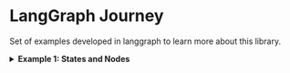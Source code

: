 # LangGraph Journey

Set of examples developed in langgraph to learn more about this library.


<details> <summary> <strong> Example 1: States and Nodes </strong> </summary> <br/>

This example demonstrates a simple graph execution using a `GraphState` and a single `Developer` node.

The `GraphState` is initialized as a `TypeDict` with a single key, "count", starting at 0. It has one entry point and a direct edge to the end node.

The `Developer` node increments the "count" in the `GraphState` by 1 and returns the updated state.

Memory is added to the graph to persist the state between executions.

A visualization of the graph is generated to illustrate its structure.

Finally, the graph is executed, and the resulting "count" value is printed.

</details>
